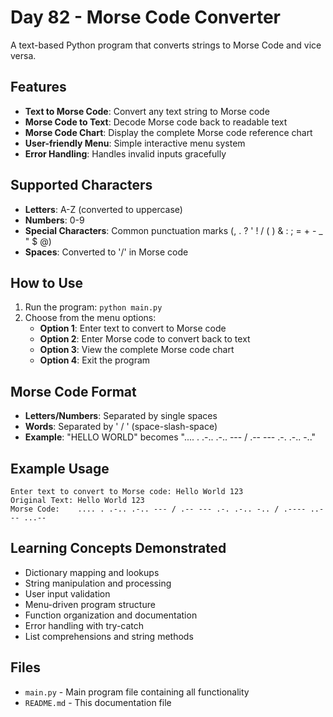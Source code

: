 # Day 82 - Morse Code Converter

A text-based Python program that converts strings to Morse Code and vice versa.

## Features

- **Text to Morse Code**: Convert any text string to Morse code
- **Morse Code to Text**: Decode Morse code back to readable text  
- **Morse Code Chart**: Display the complete Morse code reference chart
- **User-friendly Menu**: Simple interactive menu system
- **Error Handling**: Handles invalid inputs gracefully

## Supported Characters

- **Letters**: A-Z (converted to uppercase)
- **Numbers**: 0-9
- **Special Characters**: Common punctuation marks (, . ? ' ! / ( ) & : ; = + - _ " $ @)
- **Spaces**: Converted to '/' in Morse code

## How to Use

1. Run the program: `python main.py`
2. Choose from the menu options:
   - **Option 1**: Enter text to convert to Morse code
   - **Option 2**: Enter Morse code to convert back to text
   - **Option 3**: View the complete Morse code chart
   - **Option 4**: Exit the program

## Morse Code Format

- **Letters/Numbers**: Separated by single spaces
- **Words**: Separated by ' / ' (space-slash-space)
- **Example**: "HELLO WORLD" becomes ".... . .-.. .-.. --- / .-- --- .-. .-.. -.."

## Example Usage

```
Enter text to convert to Morse code: Hello World 123
Original Text: Hello World 123
Morse Code:    .... . .-.. .-.. --- / .-- --- .-. .-.. -.. / .---- ..--- ...--
```

## Learning Concepts Demonstrated

- Dictionary mapping and lookups
- String manipulation and processing
- User input validation
- Menu-driven program structure
- Function organization and documentation
- Error handling with try-catch
- List comprehensions and string methods

## Files

- `main.py` - Main program file containing all functionality
- `README.md` - This documentation file
